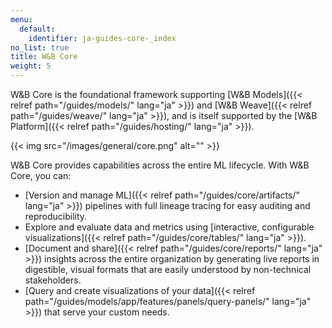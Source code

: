 ```yaml
---
menu:
  default:
    identifier: ja-guides-core-_index
no_list: true
title: W&B Core
weight: 5
---
```


W&B Core is the foundational framework supporting [W&B Models]({{< relref path="/guides/models/" lang="ja" >}}) and [W&B Weave]({{< relref path="/guides/weave/" lang="ja" >}}), and is itself supported by the [W&B Platform]({{< relref path="/guides/hosting/" lang="ja" >}}). 

{{< img src="/images/general/core.png" alt="" >}}

W&B Core provides capabilities across the entire ML lifecycle. With W&B Core, you can:

- [Version and manage ML]({{< relref path="/guides/core/artifacts/" lang="ja" >}}) pipelines with full lineage tracing for easy auditing and reproducibility.
- Explore and evaluate data and metrics using [interactive, configurable visualizations]({{< relref path="/guides/core/tables/" lang="ja" >}}).
- [Document and share]({{< relref path="/guides/core/reports/" lang="ja" >}}) insights across the entire organization by generating live reports in digestible, visual formats that are easily understood by non-technical stakeholders.
- [Query and create visualizations of your data]({{< relref path="/guides/models/app/features/panels/query-panels/" lang="ja" >}}) that serve your custom needs.